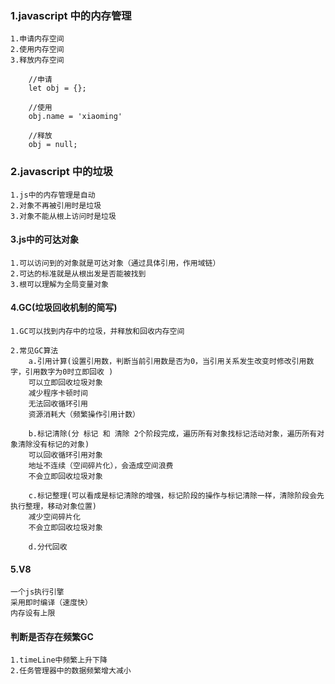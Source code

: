 ### 1.javascript 中的内存管理
    1.申请内存空间
    2.使用内存空间
    3.释放内存空间
```
    //申请
    let obj = {};

    //使用
    obj.name = 'xiaoming'

    //释放
    obj = null;

```

### 2.javascript 中的垃圾
    1.js中的内存管理是自动
    2.对象不再被引用时是垃圾
    3.对象不能从根上访问时是垃圾

#### 3.js中的可达对象
    1.可以访问到的对象就是可达对象（通过具体引用，作用域链）
    2.可达的标准就是从根出发是否能被找到
    3.根可以理解为全局变量对象

#### 4.GC(垃圾回收机制的简写)
    1.GC可以找到内存中的垃圾，并释放和回收内存空间

    2.常见GC算法
        a.引用计算(设置引用数，判断当前引用数是否为0，当引用关系发生改变时修改引用数字，引用数字为0时立即回收 )
        可以立即回收垃圾对象
        减少程序卡顿时间
        无法回收循环引用
        资源消耗大（频繁操作引用计数）

        b.标记清除(分 标记 和 清除 2个阶段完成，遍历所有对象找标记活动对象，遍历所有对象清除没有标记的对象)
        可以回收循环引用对象
        地址不连续（空间碎片化），会造成空间浪费
        不会立即回收垃圾对象

        c.标记整理(可以看成是标记清除的增强，标记阶段的操作与标记清除一样，清除阶段会先执行整理，移动对象位置)
        减少空间碎片化
        不会立即回收垃圾对象

        d.分代回收

#### 5.V8
    一个js执行引擎
    采用即时编译（速度快）
    内存设有上限

#### 判断是否存在频繁GC
    1.timeLine中频繁上升下降
    2.任务管理器中的数据频繁增大减小
        